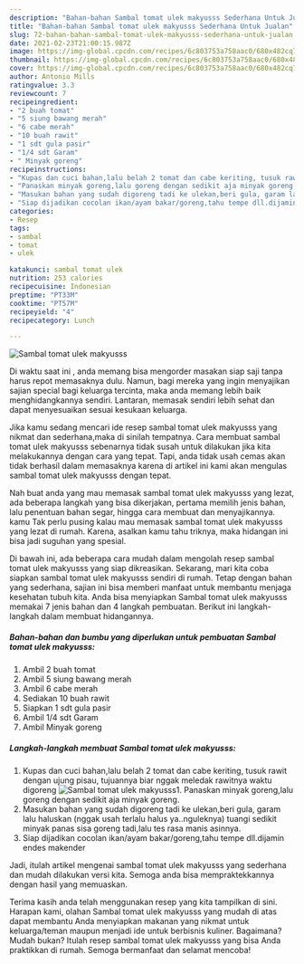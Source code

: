 ```yaml
---
description: "Bahan-bahan Sambal tomat ulek makyusss Sederhana Untuk Jualan"
title: "Bahan-bahan Sambal tomat ulek makyusss Sederhana Untuk Jualan"
slug: 72-bahan-bahan-sambal-tomat-ulek-makyusss-sederhana-untuk-jualan
date: 2021-02-23T21:00:15.987Z
image: https://img-global.cpcdn.com/recipes/6c803753a758aac0/680x482cq70/sambal-tomat-ulek-makyusss-foto-resep-utama.jpg
thumbnail: https://img-global.cpcdn.com/recipes/6c803753a758aac0/680x482cq70/sambal-tomat-ulek-makyusss-foto-resep-utama.jpg
cover: https://img-global.cpcdn.com/recipes/6c803753a758aac0/680x482cq70/sambal-tomat-ulek-makyusss-foto-resep-utama.jpg
author: Antonio Mills
ratingvalue: 3.3
reviewcount: 7
recipeingredient:
- "2 buah tomat"
- "5 siung bawang merah"
- "6 cabe merah"
- "10 buah rawit"
- "1 sdt gula pasir"
- "1/4 sdt Garam"
- " Minyak goreng"
recipeinstructions:
- "Kupas dan cuci bahan,lalu belah 2 tomat dan cabe keriting, tusuk rawit dengan ujung pisau, tujuannya biar nggak meledak rawitnya waktu digoreng"
- "Panaskan minyak goreng,lalu goreng dengan sedikit aja minyak goreng."
- "Masukan bahan yang sudah digoreng tadi ke ulekan,beri gula, garam lalu haluskan (nggak usah terlalu halus ya..nguleknya) tuangi sedikit minyak panas sisa goreng tadi,lalu tes rasa manis asinnya."
- "Siap dijadikan cocolan ikan/ayam bakar/goreng,tahu tempe dll.dijamin endes makender"
categories:
- Resep
tags:
- sambal
- tomat
- ulek

katakunci: sambal tomat ulek 
nutrition: 253 calories
recipecuisine: Indonesian
preptime: "PT33M"
cooktime: "PT57M"
recipeyield: "4"
recipecategory: Lunch

---
```



![Sambal tomat ulek makyusss](https://img-global.cpcdn.com/recipes/6c803753a758aac0/680x482cq70/sambal-tomat-ulek-makyusss-foto-resep-utama.jpg)

Di waktu  saat ini , anda memang bisa mengorder masakan siap saji tanpa harus repot memasaknya dulu. Namun, bagi mereka yang ingin menyajikan sajian special bagi keluarga tercinta, maka anda memang lebih baik menghidangkannya sendiri. Lantaran, memasak sendiri lebih sehat dan dapat menyesuaikan sesuai kesukaan keluarga.

Jika kamu sedang mencari ide resep sambal tomat ulek makyusss yang nikmat dan sederhana,maka di sinilah tempatnya. Cara membuat sambal tomat ulek makyusss  sebenarnya tidak susah untuk dilakukan jika kita melakukannya dengan cara yang tepat. Tapi, anda tidak usah cemas akan tidak berhasil dalam memasaknya 
karena di artikel ini kami akan mengulas sambal tomat ulek makyusss dengan tepat.  



Nah buat anda yang mau memasak sambal tomat ulek makyusss yang lezat, ada beberapa langkah yang bisa dikerjakan, pertama memilih jenis bahan, lalu penentuan bahan segar, hingga cara membuat dan menyajikannya. kamu Tak perlu pusing kalau mau memasak sambal tomat ulek makyusss yang lezat di rumah. Karena, asalkan kamu  tahu triknya, maka hidangan ini bisa jadi suguhan yang spesial.

Di bawah ini, ada beberapa cara mudah dalam mengolah resep sambal tomat ulek makyusss yang siap dikreasikan. Sekarang, mari kita coba siapkan sambal tomat ulek makyusss sendiri di rumah. Tetap dengan bahan yang sederhana, sajian ini bisa memberi manfaat untuk membantu menjaga kesehatan tubuh kita. Anda bisa menyiapkan Sambal tomat ulek makyusss memakai 7 jenis bahan dan 4 langkah pembuatan. Berikut ini langkah-langkah dalam membuat hidangannya.

<!--inarticleads1-->

##### Bahan-bahan dan bumbu yang diperlukan untuk pembuatan Sambal tomat ulek makyusss:

1. Ambil 2 buah tomat
1. Ambil 5 siung bawang merah
1. Ambil 6 cabe merah
1. Sediakan 10 buah rawit
1. Siapkan 1 sdt gula pasir
1. Ambil 1/4 sdt Garam
1. Ambil  Minyak goreng




<!--inarticleads2-->

##### Langkah-langkah membuat Sambal tomat ulek makyusss:

1. Kupas dan cuci bahan,lalu belah 2 tomat dan cabe keriting, tusuk rawit dengan ujung pisau, tujuannya biar nggak meledak rawitnya waktu digoreng
<img src="https://img-global.cpcdn.com/steps/840e589efaa988a1/160x128cq70/sambal-tomat-ulek-makyusss-langkah-memasak-1-foto.jpg" alt="Sambal tomat ulek makyusss">1. Panaskan minyak goreng,lalu goreng dengan sedikit aja minyak goreng.
1. Masukan bahan yang sudah digoreng tadi ke ulekan,beri gula, garam lalu haluskan (nggak usah terlalu halus ya..nguleknya) tuangi sedikit minyak panas sisa goreng tadi,lalu tes rasa manis asinnya.
1. Siap dijadikan cocolan ikan/ayam bakar/goreng,tahu tempe dll.dijamin endes makender




Jadi, itulah artikel mengenai  sambal tomat ulek makyusss  yang sederhana dan mudah dilakukan versi kita. Semoga anda bisa mempraktekkannya dengan hasil yang memuaskan. 

Terima kasih anda telah menggunakan resep yang kita tampilkan di sini. Harapan kami, olahan  Sambal tomat ulek makyusss yang mudah di atas dapat membantu Anda menyiapkan makanan yang nikmat untuk keluarga/teman maupun menjadi ide untuk berbisnis kuliner. Bagaimana? Mudah bukan? Itulah resep sambal tomat ulek makyusss yang bisa Anda praktikkan di rumah. Semoga bermanfaat dan selamat mencoba!

